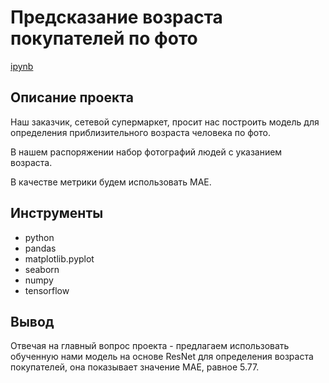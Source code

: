 # Предсказание возраста покупателей по фото

[ipynb](https://github.com/n1ck-kolesnikov/yandex_practicum/blob/main/10_age_prediction_by_photo/age_prediction_by_photo.ipynb)


## Описание проекта 

Наш заказчик, сетевой супермаркет, просит нас построить модель для определения приблизительного возраста человека по фото.

В нашем распоряжении набор фотографий людей с указанием возраста.

В качестве метрики будем использовать MAE.

   
## Инструменты

- python 
- pandas 
- matplotlib.pyplot
- seaborn 
- numpy 
- tensorflow 


## Вывод 

Отвечая на главный вопрос проекта - предлагаем использовать обученную нами модель на основе ResNet для определения возраста покупателей, она показывает значение МАЕ, равное 5.77.
